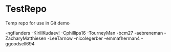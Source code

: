 # TestRepo
Temp repo for use in Git demo

-ngflanders
-KirillKudaev!
-Cphillips16
-TourneyMan
-bcm27
-aebreneman
-ZacharyMatthiesen
-LeeTarnow
-nicolegerber
-emmafherman4
-ggoodsell694
